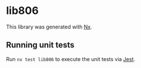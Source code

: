 # lib806

This library was generated with [Nx](https://nx.dev).

## Running unit tests

Run `nx test lib806` to execute the unit tests via [Jest](https://jestjs.io).
